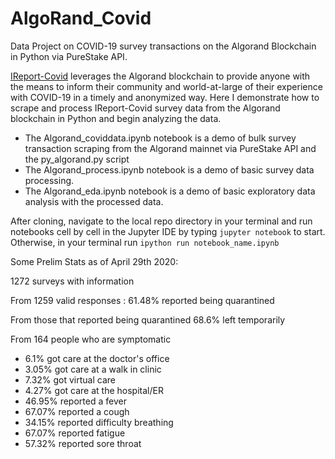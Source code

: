 # AlgoRand_Covid
Data Project on COVID-19 survey transactions on the Algorand Blockchain in Python via PureStake API.

[IReport-Covid](https://ireport.algorand.org/en) leverages the Algorand blockchain to provide anyone with the means to inform their community and world-at-large of their experience with COVID-19 in a timely and anonymized way. Here I demonstrate how to scrape and process IReport-Covid survey data from the Algorand blockchain in Python and begin analyzing the data. 

* The Algorand_coviddata.ipynb notebook is a demo of bulk survey transaction scraping from the Algorand mainnet via PureStake API and the py_algorand.py script
* The Algorand_process.ipynb notebook is a demo of basic survey data processing.
* The Algorand_eda.ipynb notebook is a demo of basic exploratory data analysis with the processed data.

After cloning, navigate to the local repo directory in your terminal and run notebooks cell by cell in the Jupyter IDE by typing ```jupyter notebook``` to start. Otherwise, in your terminal run ```ipython run notebook_name.ipynb```

Some Prelim Stats as of April 29th 2020:

1272 surveys with information

From 1259 valid responses : 61.48% reported being quarantined

From those that reported being quarantined 68.6% left temporarily

From 164 people who are symptomatic
* 6.1% got care at the doctor's office
* 3.05% got care at a walk in clinic
* 7.32% got virtual care
* 4.27% got care at the hospital/ER
* 46.95% reported a fever
* 67.07% reported a cough
* 34.15% reported difficulty breathing
* 67.07% reported fatigue
* 57.32% reported sore throat
